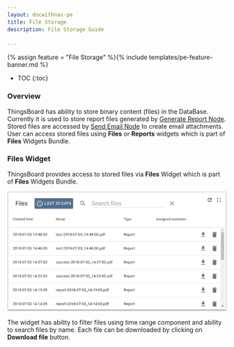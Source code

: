 ```yaml
---
layout: docwithnav-pe
title: File Storage
description: File Storage Guide 

---
```


{% assign feature = "File Storage" %}{% include templates/pe-feature-banner.md %}

* TOC
{:toc}

### Overview

ThingsBoard has ability to store binary content (files) in the DataBase.
Currently it is used to store report files generated by [Generate Report Node](/docs/user-guide/rule-engine-2-0/pe/action-nodes/#generate-report-node).
Stored files are accessed by [Send Email Node](/docs/user-guide/rule-engine-2-0/external-nodes/#send-email-node) to create email attachments.
User can access stored files using **Files** or **Reports** widgets which is part of **Files** Widgets Bundle.   

### Files Widget

ThingsBoard provides access to stored files via **Files** Widget which is part of **Files** Widgets Bundle.

![image](/images/user-guide/ui/file-storage-files-widget.png)
 
The widget has ability to filter files using time range component and ability to search files by name.
Each file can be downloaded by clicking on **Download file** button.
